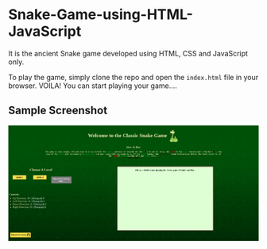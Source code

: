 # Snake-Game-using-HTML-JavaScript
It is the ancient Snake game developed using HTML, CSS and JavaScript only.

To play the game, simply clone the repo and open the `index.html` file in your browser. VOILA! You can start playing your game....

## Sample Screenshot
<img src="assets/images/Game-Window.png" alt="Game Screenshot" />
